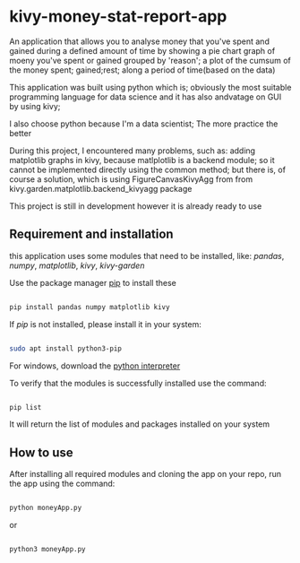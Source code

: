 # kivy-money-stat-report-app
An application that allows you to analyse money that you've spent and gained during a defined amount of time by showing a pie chart graph of moeny you've spent or gained grouped by 'reason'; a plot of the cumsum of the money spent; gained;rest; along a period of time(based on the data)

This application was built using python which is; obviously the most suitable programming language for data science and it has also andvatage on GUI by using kivy;

I also choose python because I'm a data scientist; 
The more practice the better

During this project, I encountered many problems, such as: adding matplotlib graphs in kivy, because matlplotlib is a backend module; so it cannot be implemented directly using the common method; but there is, of course a solution, which is using FigureCanvasKivyAgg from from kivy.garden.matplotlib.backend_kivyagg package

This project is still in development however it is already ready to use


## Requirement and installation

this application uses some modules that need to be installed, like: *pandas*, *numpy*, *matplotlib*, *kivy*, *kivy-garden*

Use the package manager [pip](https://pip.pypa.io/en/stable/) to install these

```bash

pip install pandas numpy matplotlib kivy

```

If *pip* is not installed, please install it in your system:


```bash

sudo apt install python3-pip

```

For windows, download the [python interpreter](https://www.python.org/)

To verify that the modules is successfully installed use the command:

```bash

pip list

```

It will return the list of modules and packages installed on your system

## How to use

After installing all required modules and cloning the app on your repo, run the app using the command:

```bash

python moneyApp.py

```

or 

```bash

python3 moneyApp.py

```
